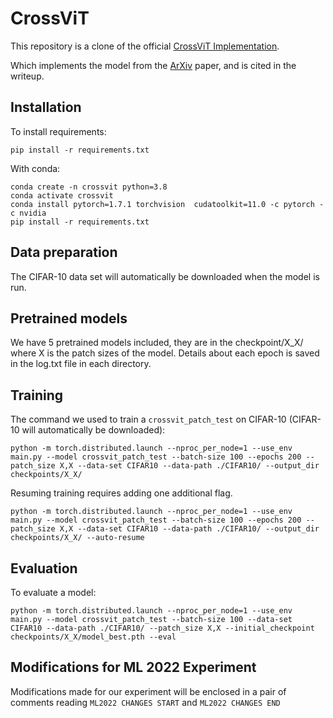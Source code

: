 # CrossViT

This repository is a clone of the official [CrossViT Implementation](https://github.com/IBM/CrossViT). 

Which implements the model from the [ArXiv](https://arxiv.org/abs/2103.14899) paper, and is cited in the writeup.

## Installation

To install requirements:

```setup
pip install -r requirements.txt
```

With conda:

```
conda create -n crossvit python=3.8
conda activate crossvit
conda install pytorch=1.7.1 torchvision  cudatoolkit=11.0 -c pytorch -c nvidia
pip install -r requirements.txt
```

## Data preparation

The CIFAR-10 data set will automatically be downloaded when the model is run.

## Pretrained models

We have 5 pretrained models included, they are in the checkpoint/X_X/ where X is the patch sizes of the model.
Details about each epoch is saved in the log.txt file in each directory.

## Training

The command we used to train a `crossvit_patch_test` on CIFAR-10 (CIFAR-10 will automatically be downloaded):

```shell script
python -m torch.distributed.launch --nproc_per_node=1 --use_env main.py --model crossvit_patch_test --batch-size 100 --epochs 200 --patch_size X,X --data-set CIFAR10 --data-path ./CIFAR10/ --output_dir checkpoints/X_X/ 
```

Resuming training requires adding one additional flag.

```shell script
python -m torch.distributed.launch --nproc_per_node=1 --use_env main.py --model crossvit_patch_test --batch-size 100 --epochs 200 --patch_size X,X --data-set CIFAR10 --data-path ./CIFAR10/ --output_dir checkpoints/X_X/ --auto-resume
```

## Evaluation

To evaluate a model:

```shell script
python -m torch.distributed.launch --nproc_per_node=1 --use_env main.py --model crossvit_patch_test --batch-size 100 --data-set CIFAR10 --data-path ./CIFAR10/ --patch_size X,X --initial_checkpoint checkpoints/X_X/model_best.pth --eval
```

## Modifications for ML 2022 Experiment
Modifications made for our experiment will be enclosed in a pair of comments reading `ML2022 CHANGES START` and `ML2022 CHANGES END`
